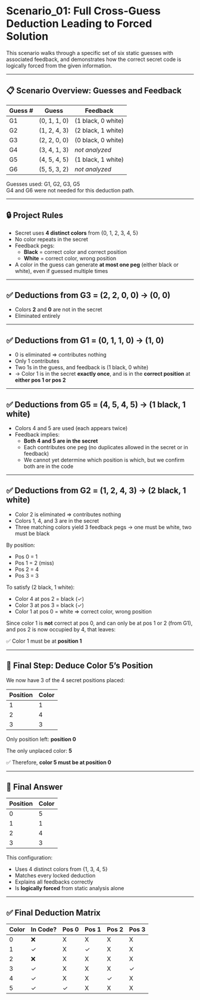 # Scenario_01: Full Cross-Guess Deduction Leading to Forced Solution

This scenario walks through a specific set of six static guesses with associated feedback,
and demonstrates how the correct secret code is logically forced from the given information.

---

## 📋 Scenario Overview: Guesses and Feedback

| Guess # | Guess         | Feedback  |
|---------|---------------|-----------|
| G1      | (0, 1, 1, 0)  | (1 black, 0 white) |
| G2      | (1, 2, 4, 3)  | (2 black, 1 white) |
| G3      | (2, 2, 0, 0)  | (0 black, 0 white) |
| G4      | (3, 4, 1, 3)  | *not analyzed* |
| G5      | (4, 5, 4, 5)  | (1 black, 1 white) |
| G6      | (5, 5, 3, 2)  | *not analyzed* |

Guesses used: G1, G2, G3, G5  
G4 and G6 were not needed for this deduction path.

---

## 🔒 Project Rules

- Secret uses **4 distinct colors** from {0, 1, 2, 3, 4, 5}
- No color repeats in the secret
- Feedback pegs:
  - **Black** = correct color and correct position
  - **White** = correct color, wrong position
- A color in the guess can generate **at most one peg** (either black or white), even if guessed multiple times

---

## ✅ Deductions from G3 = (2, 2, 0, 0) → (0, 0)

- Colors **2** and **0** are not in the secret
- Eliminated entirely

---

## ✅ Deductions from G1 = (0, 1, 1, 0) → (1, 0)

- 0 is eliminated ⇒ contributes nothing
- Only 1 contributes
- Two 1s in the guess, and feedback is (1 black, 0 white)
- → Color 1 is in the secret **exactly once**, and is in the **correct position** at **either pos 1 or pos 2**

---

## ✅ Deductions from G5 = (4, 5, 4, 5) → (1 black, 1 white)

- Colors 4 and 5 are used (each appears twice)
- Feedback implies:
  - **Both 4 and 5 are in the secret**
  - Each contributes one peg (no duplicates allowed in the secret or in feedback)
  - We cannot yet determine which position is which, but we confirm both are in the code

---

## ✅ Deductions from G2 = (1, 2, 4, 3) → (2 black, 1 white)

- Color 2 is eliminated ⇒ contributes nothing
- Colors 1, 4, and 3 are in the secret
- Three matching colors yield 3 feedback pegs → one must be white, two must be black

By position:

- Pos 0 = 1
- Pos 1 = 2 (miss)
- Pos 2 = 4
- Pos 3 = 3

To satisfy (2 black, 1 white):
- Color 4 at pos 2 = black (✓)
- Color 3 at pos 3 = black (✓)
- Color 1 at pos 0 = white ⇒ correct color, wrong position

Since color 1 is **not** correct at pos 0, and can only be at pos 1 or 2 (from G1), and pos 2 is now occupied by 4, that leaves:

✅ Color 1 must be at **position 1**

---

## 🔁 Final Step: Deduce Color 5’s Position

We now have 3 of the 4 secret positions placed:

| Position | Color |
|----------|--------|
| 1        | 1      |
| 2        | 4      |
| 3        | 3      |

Only position left: **position 0**

The only unplaced color: **5**

✅ Therefore, **color 5 must be at position 0**

---

## 🎯 Final Answer

| Position | Color |
|----------|--------|
| 0        | 5      |
| 1        | 1      |
| 2        | 4      |
| 3        | 3      |

This configuration:
- Uses 4 distinct colors from {1, 3, 4, 5}
- Matches every locked deduction
- Explains all feedbacks correctly
- Is **logically forced** from static analysis alone

---

## ✅ Final Deduction Matrix

| Color | In Code? | Pos 0 | Pos 1 | Pos 2 | Pos 3 |
|-------|----------|--------|--------|--------|--------|
| 0     | ❌        | X      | X      | X      | X      |
| 1     | ✓        | X      | ✓      | X      | X      |
| 2     | ❌        | X      | X      | X      | X      |
| 3     | ✓        | X      | X      | X      | ✓      |
| 4     | ✓        | X      | X      | ✓      | X      |
| 5     | ✓        | ✓      | X      | X      | X      |
